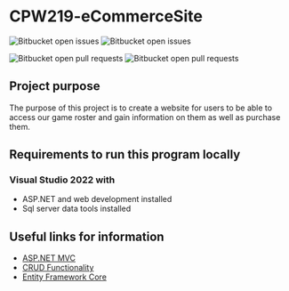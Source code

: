 # CPW219-eCommerceSite

![Bitbucket open issues](https://img.shields.io/github/issues/crex424/CPW219-eCommerceSite?style=plastic)
![Bitbucket open issues](https://img.shields.io/github/issues-closed/crex424/CPW219-eCommerceSite?style=plastic)

![Bitbucket open pull requests](https://img.shields.io/github/issues-pr/crex424/CPW219-eCommerceSite?style=plastic)
![Bitbucket open pull requests](https://img.shields.io/github/issues-pr-closed/crex424/CPW219-eCommerceSite?style=plastic)

## Project purpose
The purpose of this project is to create a website for users to be able to 
access our game roster and gain information on them as well as purchase them.

## Requirements to run this program locally
### Visual Studio 2022 with
- ASP.NET and web development installed
- Sql server data tools installed

## Useful links for information
- [ASP.NET MVC](https://learn.microsoft.com/en-us/aspnet/mvc/overview/getting-started/introduction/getting-started)
- [CRUD Functionality](https://learn.microsoft.com/en-us/aspnet/mvc/overview/getting-started/getting-started-with-ef-using-mvc/implementing-basic-crud-functionality-with-the-entity-framework-in-asp-net-mvc-application)
- [Entity Framework Core](https://learn.microsoft.com/en-us/ef/core/)
